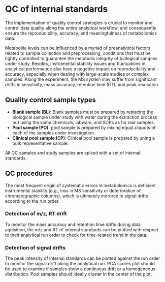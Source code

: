 # QC of internal standards

The implementation of quality control strategies is crucial to monitor and control data quality along the entire analytical workflow, and consequently ensure the reproducibility, accuracy, and meaningfulness of metabolomics data.

Metabolite levels can be influenced by a myriad of preanalytical factors related to sample collection and preprocessing, conditions that must be tightly controlled to guarantee the metabolic integrity of biological samples under study. Besides, instrumental stability issues and fluctuations in analytical performance also have a negative impact on reproducibility and accuracy, especially when dealing with large-scale studies or complex samples. Along the experiment, the MS system may suffer from significant drifts in sensitivity, mass accuracy, retention time (RT), and peak resolution.

## Quality control sample types
- **Blank sample (BL)**: Blank samples must be prepared by replacing the biological sample under study with water during the extraction process but using the same chemicals, labware, and SOPs as for real samples. 
- **Pool sample (PO)**: pool sample is prepared by mixing equal aliquots of each of the samples under investigation.
- **Clinical pool sample (CP)**: Clinical pool sample is prepared by uning a bulk representative sample. 

All QC samples and study samples are spiked with a set of internal standards.

## QC procedures
The most frequent origin of systematic errors in metabolomics is deficient instrumental stability (e.g., loss in MS sensitivity or deterioration of chromatographic columns), which is ultimately mirrored in signal drifts according to the run order. 

### Detection of m/z, RT drift
To monitor the mass accuracy and retention time drifts during data aquisition, the m/z and RT of internal standards can be plotted with respect to their analytical run order to check for time-related trend in the data.   

### Detection of signal drifts
The peak intensity of internal standards can be plotted against the run order to monitor the signal drift along the analytical run. PCA scores plot should be used to examine if samples show a continuous drift or a homogeneous distribution. Pool samples should ideally cluster in the center of the plot.






